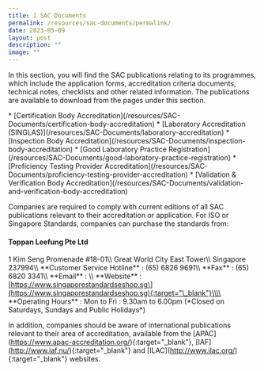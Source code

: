 ```yaml
---
title: 1 SAC Documents
permalink: /resources/sac-documents/permalink/
date: 2023-05-09
layout: post
description: ""
image: ""
---
```

In this section, you will find the SAC publications relating to its programmes, which include the application forms, accreditation criteria documents, technical notes, checklists and other related information. The publications are available to download from the pages under this section.

\* \[Certification Body Accreditation\](/resources/SAC-Documents/certification-body-accreditation)
\* \[Laboratory Accreditation (SINGLAS)\](/resources/SAC-Documents/laboratory-accreditation)
\* \[Inspection Body Accreditation\](/resources/SAC-Documents/inspection-body-accreditation)
\* \[Good Laboratory Practice Registration\](/resources/SAC-Documents/good-laboratory-practice-registration) 
\* \[Proficiency Testing Provider Accreditation\](/resources/SAC-Documents/proficiency-testing-provider-accreditation)
\* \[Validation &amp; Verification Body Accreditation\](/resources/SAC-Documents/validation-and-verification-body-accreditation)

Companies are required to comply with current editions of all SAC publications relevant to their accreditation or application. For ISO or Singapore Standards, companies can purchase the standards from: 

#### Toppan Leefung Pte Ltd 
1 Kim Seng Promenade #18-01\\\\ <!--COMMENT: the double backslashes is used to denote a line break without any paragraph spacing-->
Great World City East Tower\\\\
Singapore 237994\\\\
\*\*Customer Service Hotline\*\* : (65) 6826 9691\\\\
\*\*Fax\*\* : (65) 6820 3341\\\\
\*\*Email\*\* : \\\\
\*\*Website\*\* : \[https://www.singaporestandardseshop.sg\](https://www.singaporestandardseshop.sg){:target="\_blank"}\\\\
\*\*Operating Hours\*\* : Mon to Fri : 9.30am to 6.00pm (\*Closed on Saturdays, Sundays and Public Holidays\*)




In addition, companies should be aware of international publications relevant to their area of accreditation, available from the \[APAC\](https://www.apac-accreditation.org/){:target="\_blank"}, \[IAF\](http://www.iaf.nu/){:target="\_blank"} and \[ILAC\](http://www.ilac.org/){:target="\_blank"} websites.

<!--COMMENT: the '{:target="\_blank"}' at the end of the Markdown webpage URL syntax is used to open the URL in a new window tab -->